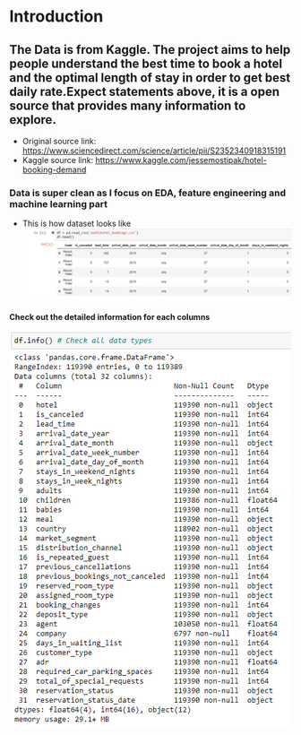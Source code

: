 # Introduction
## The Data is from Kaggle. The project aims to help people understand the best time to book a hotel and the optimal length of stay in order to get best daily rate.Expect statements above, it is a open source that provides many information to explore.
* Original source link: https://www.sciencedirect.com/science/article/pii/S2352340918315191
* Kaggle source link: https://www.kaggle.com/jessemostipak/hotel-booking-demand
### Data is super clean as I focus on EDA, feature engineering and machine learning part

* This is how dataset looks like
![This is how dataset looks like](https://github.com/JesseyZ/Machine-Learning---Hotel-Booking-Cancellation/blob/main/imgdocs/Loaddata2.jpg)
#### Check out the detailed information for each columns
![column details](https://github.com/JesseyZ/Machine-Learning---Hotel-Booking-Cancellation/blob/main/imgdocs/check%20columns.jpg)

